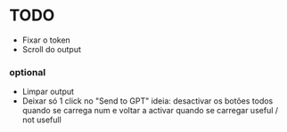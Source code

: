 # TODO

* Fixar o token
* Scroll do output

### optional

* Limpar output
* Deixar só 1 click no "Send to GPT"
  ideia: desactivar os botões todos quando se carrega num e voltar a activar quando se carregar useful / not usefull


